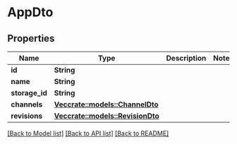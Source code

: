 # AppDto

## Properties

Name | Type | Description | Notes
------------ | ------------- | ------------- | -------------
**id** | **String** |  | 
**name** | **String** |  | 
**storage_id** | **String** |  | 
**channels** | [**Vec<crate::models::ChannelDto>**](ChannelDto.md) |  | 
**revisions** | [**Vec<crate::models::RevisionDto>**](RevisionDto.md) |  | 

[[Back to Model list]](../README.md#documentation-for-models) [[Back to API list]](../README.md#documentation-for-api-endpoints) [[Back to README]](../README.md)


